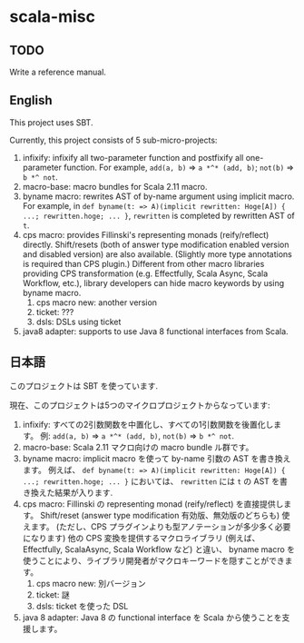 # scala-misc

## TODO

Write a reference manual.

## English

This project uses SBT.

Currently, this project consists of 5 sub-micro-projects:

1. infixify: infixify all two-parameter function and postfixify all one-parameter function.
  For example, `add(a, b)` => `a *^* (add, b)`; `not(b)` => `b *^ not`.
2. macro-base: macro bundles for Scala 2.11 macro.
3. byname macro: rewrites AST of by-name argument using implicit macro.
  For example, in `def byname(t: => A)(implicit rewritten: Hoge[A]) { ...; rewritten.hoge; ... }`,
  `rewritten` is completed by rewritten AST of `t`.
4. cps macro: provides Fillinski's representing monads (reify/reflect) directly.
  Shift/resets (both of answer type modification enabled version and disabled version) are also available.
  (Slightly more type annotations is required than CPS plugin.)
  Different from other macro libraries providing CPS transformation (e.g. Effectfully, Scala Async, Scala Workflow, etc.), library developers can hide macro keywords by using byname macro.
    1. cps macro new: another version
    2. ticket: ???
    3. dsls: DSLs using ticket
5. java8 adapter: supports to use Java 8 functional interfaces from Scala.

## 日本語

このプロジェクトは SBT を使っています.

現在、このプロジェクトは5つのマイクロプロジェクトからなっています:

1. infixify: すべての2引数関数を中置化し、すべての1引数関数を後置化します。
  例: `add(a, b)` => `a *^* (add, b)`, `not(b)` => `b *^ not`.
2. macro-base: Scala 2.11 マクロ向けの macro bundle ル群です。
3. byname macro: implicit macro を使って by-name 引数の AST を書き換えます。
  例えば、 `def byname(t: => A)(implicit rewritten: Hoge[A]) { ...; rewritten.hoge; ... }` においては、
  `rewritten` には `t` の AST を書き換えた結果が入ります.
4. cps macro: Fillinski の representing monad (reify/reflect) を直接提供します。
  Shift/reset (answer type modification 有効版、無効版のどちらも) 使えます。
  (ただし、CPS プラグインよりも型アノテーションが多少多く必要になります)
  他の CPS 変換を提供するマクロライブラリ (例えば、 Effectfully, ScalaAsync, Scala Workflow など) と違い、
  byname macro を使うことにより、ライブラリ開発者がマクロキーワードを隠すことができます。
    1. cps macro new: 別バージョン
    2. ticket: 謎
    3. dsls: ticket を使った DSL
5. java 8 adapter: Java 8 の functional interface を Scala から使うことを支援します。
